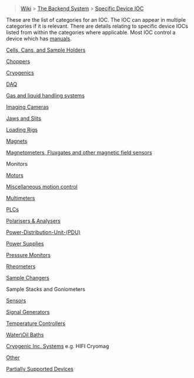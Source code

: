 > [Wiki](Home) > [The Backend System](The-Backend-System) > [Specific Device IOC](Specific-Device-IOC)

These are the list of categories for an IOC. The IOC can appear in multiple categories if it is relevant. There are details relating to specific device IOCs listed from within the categories where applicable. Most IOC control a device which has [manuals](Manuals).

[Cells, Cans, and Sample Holders](Cells)

[Choppers](Choppers)

[Cryogenics](Cryogenics)

[DAQ](Daq)

[Gas and liquid handling systems](Gas-And-Liquid-Handling-Systems)

[Imaging Cameras](Imaging-Cameras)

[Jaws and Slits](Jaws-and-slits)

[Loading Rigs](Loading-Rigs)

[Magnets](Magnets)

[Magnetometers, Fluxgates and other magnetic field sensors](Fluxgates)

Monitors

[Motors](Motor-IOCs)

[Miscellaneous motion control](Miscellaneous-Motion-Control)

[Multimeters](Multimeters)

[PLCs](PLCs)

[Polarisers & Analysers](Polarisers-and-Analysers)

[Power-Distribution-Unit-(PDU)](https://github.com/ISISComputingGroup/ibex_developers_manual/wiki/Power-Distribution-Unit-(PDU)) 

[Power Supplies](Power-Supplies)

[Pressure Monitors](Pressure-Monitors)

[Rheometers](Rheometers)

[Sample Changers](Sample-Changers)

Sample Stacks and Goniometers

[Sensors](Sensors)

[Signal Generators](Signal-Generators)

[Temperature Controllers](Temperature-Controllers)

[Water\Oil Baths](Water-Baths)

[Cryogenic Inc. Systems](Cryogenic-Inc-Systems) e.g. HIFI Cryomag

[Other](Other)

[Partially Supported Devices](Partially-Supported-Devices)
